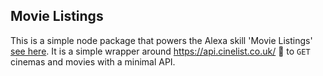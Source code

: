 ## Movie Listings


This is a simple node package that powers the Alexa skill 'Movie Listings' [see here](https://movielistings.co.uk/).
It is a simple wrapper around https://api.cinelist.co.uk/ 👏 to `GET` cinemas and movies with a minimal API.
